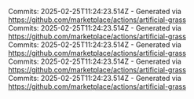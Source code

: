 Commits: 2025-02-25T11:24:23.514Z - Generated via https://github.com/marketplace/actions/artificial-grass
<br>
Commits: 2025-02-25T11:24:23.514Z - Generated via https://github.com/marketplace/actions/artificial-grass
<br>
Commits: 2025-02-25T11:24:23.514Z - Generated via https://github.com/marketplace/actions/artificial-grass
<br>
Commits: 2025-02-25T11:24:23.514Z - Generated via https://github.com/marketplace/actions/artificial-grass
<br>
Commits: 2025-02-25T11:24:23.514Z - Generated via https://github.com/marketplace/actions/artificial-grass
<br>
